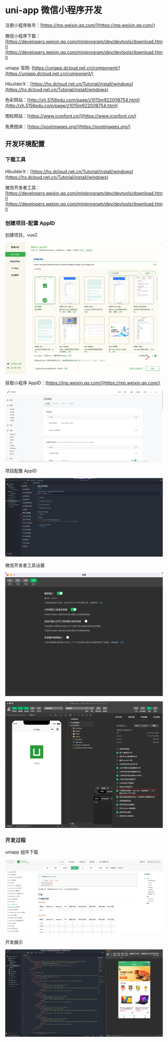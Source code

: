 # uni-app 微信小程序开发

注册小程序账号：[https://mp.weixin.qq.com/](https://mp.weixin.qq.com/)

微信小程序下载：[https://developers.weixin.qq.com/miniprogram/dev/devtools/download.html](https://developers.weixin.qq.com/miniprogram/dev/devtools/download.html)

uniapp 官网: [https://uniapp.dcloud.net.cn/component/](https://uniapp.dcloud.net.cn/component/)

HbuilderX：[https://hx.dcloud.net.cn/Tutorial/install/windows](https://hx.dcloud.net.cn/Tutorial/install/windows)

色彩网站：[http://xh.5156edu.com/page/z1015m9220j18754.html](http://xh.5156edu.com/page/z1015m9220j18754.html)

图标网站：[https://www.iconfont.cn/](https://www.iconfont.cn/)

免费图床：[https://postimages.org/](https://postimages.org/)

## 开发环境配置

### 下载工具

HbuilderX：[https://hx.dcloud.net.cn/Tutorial/install/windows](https://hx.dcloud.net.cn/Tutorial/install/windows)

微信开发者工具：[https://developers.weixin.qq.com/miniprogram/dev/devtools/download.html](https://developers.weixin.qq.com/miniprogram/dev/devtools/download.html)

### 创建项目-配置 AppID

创建项目，vue2

![创建项目](./images/创建项目.png)

获取小程序 AppID：[https://mp.weixin.qq.com/](https://mp.weixin.qq.com/)

![获取AppID](./images/获取AppID.png)

项目配置 AppID

![项目配置AppID](./images/项目配置AppID.png)

微信开发者工具设置

![微信开发者工具设置](./images/微信开发者工具设置1.png)

![微信开发者工具设置](./images/微信开发者工具设置2.png)

### 开发过程

uniapp 组件下载

![uniapp组件下载](./images/uniapp组件下载.png)

开发展示

![开发展示](./images/开发展示.png)
